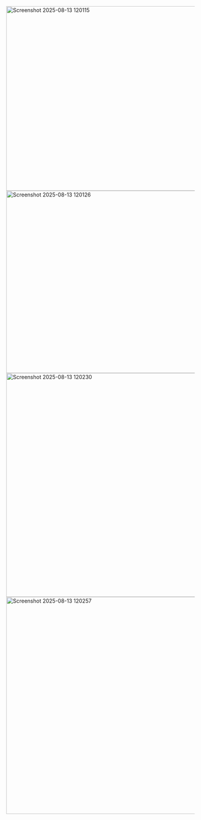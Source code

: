 <img width="707" height="493" alt="Screenshot 2025-08-13 120115" src="https://github.com/user-attachments/assets/ebcbabcb-378e-4cb6-93a3-3bf85ce5f1cf" />
<img width="806" height="487" alt="Screenshot 2025-08-13 120126" src="https://github.com/user-attachments/assets/7f698e3b-604b-4be0-85db-079aad1862eb" />
<img width="795" height="598" alt="Screenshot 2025-08-13 120230" src="https://github.com/user-attachments/assets/6e4b2b6c-6c92-4bef-ac70-970d2f041d13" />
<img width="593" height="580" alt="Screenshot 2025-08-13 120257" src="https://github.com/user-attachments/assets/8096a8a5-2775-495c-9c1e-ec510a2d93da" />
